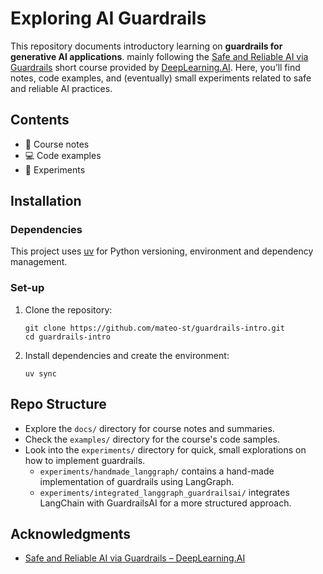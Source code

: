 # Exploring AI Guardrails

This repository documents introductory learning on **guardrails for generative AI applications**. mainly following the [Safe and Reliable AI via Guardrails](https://www.deeplearning.ai/short-courses/safe-and-reliable-ai-via-guardrails/) short course provided by [DeepLearning.AI](https://www.deeplearning.ai/). Here, you’ll find notes, code examples, and (eventually) small experiments related to safe and reliable AI practices.

## Contents

- 📝 Course notes
- 💻 Code examples
- 🧪 Experiments

## Installation

### Dependencies

This project uses [uv](https://github.com/astral-sh/uv) for Python versioning, environment and dependency management.

### Set-up

1. Clone the repository:
   ```
   git clone https://github.com/mateo-st/guardrails-intro.git
   cd guardrails-intro
   ```

2. Install dependencies and create the environment:
   ```
   uv sync
   ```

## Repo Structure

- Explore the `docs/` directory for course notes and summaries.
- Check the `examples/` directory for the course's code samples.
- Look into the `experiments/` directory for quick, small explorations on how to implement guardrails.
   - `experiments/handmade_langgraph/` contains a hand-made implementation of guardrails using LangGraph.
   - `experiments/integrated_langgraph_guardrailsai/` integrates LangChain with GuardrailsAI for a more structured approach.

## Acknowledgments

- [Safe and Reliable AI via Guardrails – DeepLearning.AI](https://www.deeplearning.ai/short-courses/safe-and-reliable-ai-via-guardrails/)